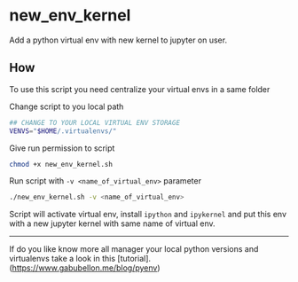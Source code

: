 # new_env_kernel

Add a python virtual env with new kernel to jupyter on user.

## How

To use this script you need centralize your virtual envs in a same folder

Change script to you local path

```bash
## CHANGE TO YOUR LOCAL VIRTUAL ENV STORAGE
VENVS="$HOME/.virtualenvs/"
```

Give run permission to script

```bash
chmod +x new_env_kernel.sh
```

Run script with `-v <name_of_virtual_env>` parameter

```bash
./new_env_kernel.sh -v <name_of_virtual_env>
```

Script will activate virtual env, install `ipython` and `ipykernel` and put this env with a new jupyter kernel with same name of virtual env.

---

If do you like know more all manager your local python versions and virtualenvs take a look  in this [tutorial].(https://www.gabubellon.me/blog/pyenv)
